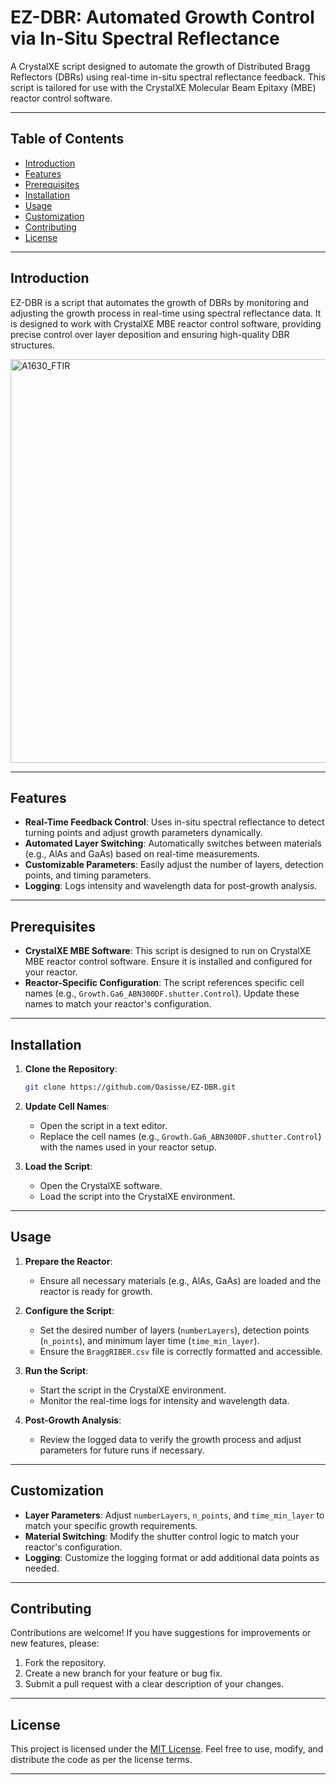 # EZ-DBR: Automated Growth Control via In-Situ Spectral Reflectance

A CrystalXE script designed to automate the growth of Distributed Bragg Reflectors (DBRs) using real-time in-situ spectral reflectance feedback. This script is tailored for use with the CrystalXE Molecular Beam Epitaxy (MBE) reactor control software.

---

## Table of Contents
- [Introduction](#introduction)
- [Features](#features)
- [Prerequisites](#prerequisites)
- [Installation](#installation)
- [Usage](#usage)
- [Customization](#customization)
- [Contributing](#contributing)
- [License](#license)

---

## Introduction
EZ-DBR is a script that automates the growth of DBRs by monitoring and adjusting the growth process in real-time using spectral reflectance data. It is designed to work with CrystalXE MBE reactor control software, providing precise control over layer deposition and ensuring high-quality DBR structures.

<img width="1082" height="646" alt="A1630_FTIR" src="https://github.com/user-attachments/assets/d104d6ce-d3fc-4d92-8323-773f2a9c30d5" />

---

## Features
- **Real-Time Feedback Control**: Uses in-situ spectral reflectance to detect turning points and adjust growth parameters dynamically.
- **Automated Layer Switching**: Automatically switches between materials (e.g., AlAs and GaAs) based on real-time measurements.
- **Customizable Parameters**: Easily adjust the number of layers, detection points, and timing parameters.
- **Logging**: Logs intensity and wavelength data for post-growth analysis.

---

## Prerequisites
- **CrystalXE MBE Software**: This script is designed to run on CrystalXE MBE reactor control software. Ensure it is installed and configured for your reactor.
- **Reactor-Specific Configuration**: The script references specific cell names (e.g., `Growth.Ga6_ABN300DF.shutter.Control`). Update these names to match your reactor's configuration.

---

## Installation
1. **Clone the Repository**:
   ```bash
   git clone https://github.com/Oasisse/EZ-DBR.git
   ```
2. **Update Cell Names**:
   - Open the script in a text editor.
   - Replace the cell names (e.g., `Growth.Ga6_ABN300DF.shutter.Control`) with the names used in your reactor setup.

3. **Load the Script**:
   - Open the CrystalXE software.
   - Load the script into the CrystalXE environment.

---

## Usage
1. **Prepare the Reactor**:
   - Ensure all necessary materials (e.g., AlAs, GaAs) are loaded and the reactor is ready for growth.

2. **Configure the Script**:
   - Set the desired number of layers (`numberLayers`), detection points (`n_points`), and minimum layer time (`time_min_layer`).
   - Ensure the `BraggRIBER.csv` file is correctly formatted and accessible.

3. **Run the Script**:
   - Start the script in the CrystalXE environment.
   - Monitor the real-time logs for intensity and wavelength data.

4. **Post-Growth Analysis**:
   - Review the logged data to verify the growth process and adjust parameters for future runs if necessary.

---

## Customization
- **Layer Parameters**: Adjust `numberLayers`, `n_points`, and `time_min_layer` to match your specific growth requirements.
- **Material Switching**: Modify the shutter control logic to match your reactor's configuration.
- **Logging**: Customize the logging format or add additional data points as needed.

---

## Contributing
Contributions are welcome! If you have suggestions for improvements or new features, please:
1. Fork the repository.
2. Create a new branch for your feature or bug fix.
3. Submit a pull request with a clear description of your changes.

---

## License
This project is licensed under the [MIT License](LICENSE). Feel free to use, modify, and distribute the code as per the license terms.

---
